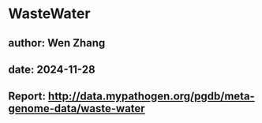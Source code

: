 # WasteWater
## author: Wen Zhang
## date: 2024-11-28
## Report: http://data.mypathogen.org/pgdb/meta-genome-data/waste-water
